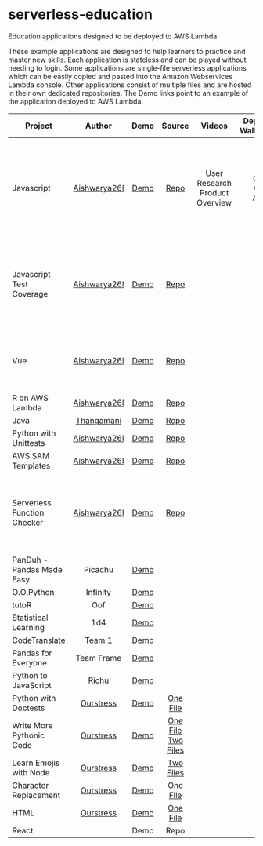# serverless-education

Education applications designed to be deployed to AWS Lambda

These example applications are designed to help learners to practice and master new skills. Each application is stateless and can be played without needing to login. Some applications are single-file serverless applications which can be easily copied and pasted into the Amazon Webservices Lambda console. Other applications consist of multiple files and are hosted in their own dedicated repositories. The Demo links point to an example of the application deployed to AWS Lambda. 

| Project                     |                     Author                      |                             Demo                             |                            Source                            |             Videos             | Deployment Walkthroughs |                         Description                          |
| --------------------------- | :---------------------------------------------: | :----------------------------------------------------------: | :----------------------------------------------------------: | :----------------------------: | :---------------------: | :----------------------------------------------------------: |
| Javascript                  | [Aishwarya26l](https://github.com/Aishwarya26l) | [Demo](https://ak0y53o2c4.execute-api.us-east-1.amazonaws.com/default/jsCodeForTest) | [Repo](https://github.com/Aishwarya26l/jestRunner-edit-source-code) | User Research Product Overview |  Cloud9 GitHub Actions  | Execute Jest tests against Javascript functions. Add addtional modules by adding them to package.json |
| Javascript Test Coverage    | [Aishwarya26l](https://github.com/Aishwarya26l) | [Demo](https://782y5jejz5.execute-api.us-east-1.amazonaws.com/default/jestRunner) |      [Repo](https://github.com/Aishwarya26l/jestRunner)      |                                |           TBD           | Create problems that require users to write Jest test to increase code coverage. |
| Vue                         | [Aishwarya26l](https://github.com/Aishwarya26l) | [Demo](https://7n7tym5499.execute-api.us-east-1.amazonaws.com/default/vueTest) |   [Repo](https://github.com/Aishwarya26l/vueTestingSuite)    |                                |           TBD           | Learn to develop Vue controllers by editing controllers to pass tests. |
| R on AWS Lambda             | [Aishwarya26l](https://github.com/Aishwarya26l) | [Demo](https://11i42lvxd2.execute-api.us-east-1.amazonaws.com/Prod/app/) |     [Repo](https://github.com/Aishwarya26l/sam-R-Lambda)     |                                |           TBD           |                                                              |
| Java                        |  [Thangamani](https://github.com/Thangamanir)                                               | [Demo](https://dwlpzrawhd.execute-api.us-east-1.amazonaws.com/default/JUnitStreamHandler)                                                             |[Repo](https://github.com/Thangamanir/java-aws-lambda)                                                              |                                |           TBD           |                                                              |
| Python with Unittests       | [Aishwarya26l](https://github.com/Aishwarya26l) | [Demo](https://dmvd8lmqa9.execute-api.us-east-1.amazonaws.com/default/pythonTestingSuite) |  [Repo](https://github.com/Aishwarya26l/pythonTestingSuite)  |                                |           TBD           |                                                              |
| AWS SAM Templates           | [Aishwarya26l](https://github.com/Aishwarya26l) | [Demo](https://9takbarzt0.execute-api.ap-southeast-1.amazonaws.com/Prod/app/) |     [Repo](https://github.com/Aishwarya26l/sam-testing)      |                                |           TBD           |                                                              |
| Serverless Function Checker | [Aishwarya26l](https://github.com/Aishwarya26l) | [Demo](https://ns21h92qze.execute-api.us-east-1.amazonaws.com/default/checkUrlTestcases) | [Repo](https://github.com/Aishwarya26l/serverlessFuncChecker/blob/master/serverlessFuncChecker.py) |                                |           TBD           | Check the serverless functions submitted by leaners. Note to set timeout to 30s |
| PanDuh - Pandas Made Easy   |                     Picachu                     | [Demo](https://dozw7xoy73.execute-api.us-east-1.amazonaws.com/Prod/) |                                                              |                                |                         |                                                              |
| O.O.Python                  |                    Infinity                     | [Demo](https://ykab5hzm96.execute-api.us-east-1.amazonaws.com/Prod/) |                                                              |                                |                         |                                                              |
| tutoR                       |                       Oof                       | [Demo](https://kh14xmo3v0.execute-api.us-east-1.amazonaws.com/default/tutor_week11_test) |                                                              |                                |                         |                                                              |
| Statistical Learning        |                       1d4                       | [Demo](https://1b1u6ce6m6.execute-api.us-east-1.amazonaws.com/Prod/index.html) |                                                              |                                |                         |                                                              |
| CodeTranslate               |                     Team 1                      | [Demo](http://dev-codetranslate797530.s3-website-eu-west-1.amazonaws.com/) |                                                              |                                |                         |                                                              |
| Pandas for Everyone         |                   Team Frame                    | [Demo](https://ozrho39uxh.execute-api.us-east-1.amazonaws.com/default/pandas-frame) |                                                              |                                |                         |                                                              |
| Python to JavaScript        |                      Richu                      |      [Demo](https://justussoh.github.io/BT3103-P2J/#/)       |                                                              |                                |                         |                                                              |
| Python with Doctests        |    [Ourstress](https://github.com/Ourstress)    | [Demo](https://lx09eyssj6.execute-api.us-east-1.amazonaws.com/default/doctestPythonLearning) | [One File](https://github.com/Ourstress/lambdaFunctions/blob/master/doctestActivity2.py) |                                |                         |                                                              |
| Write More Pythonic Code    |    [Ourstress](https://github.com/Ourstress)    | [Demo](https://qkfgaek7c4.execute-api.us-east-1.amazonaws.com/default/pythonicCode) | [One File](https://github.com/Ourstress/lambdaFunctions/blob/master/pythonicCodeActivity.py) [Two Files](https://github.com/scboesch/serverless-education/tree/master/2Files/writePythonicCode) |                                |                         |                                                              |
| Learn Emojis with Node      |    [Ourstress](https://github.com/Ourstress)    | [Demo](https://qc4h62xt56.execute-api.us-east-1.amazonaws.com/default/minimalEmojiReplacer) |              [Two Files](/2Files/emojiReplacer)              |                                |                         |                                                              |
| Character Replacement       |    [Ourstress](https://github.com/Ourstress)    | [Demo](https://j30d9ve863.execute-api.us-east-1.amazonaws.com/default/emojiReplacer) | [One File](https://github.com/Ourstress/lambdaFunctions/blob/master/emojiReplacer.js) |                                |                         |                                                              |
| HTML                        |    [Ourstress](https://github.com/Ourstress)    | [Demo](https://0vww2yw6y1.execute-api.us-east-1.amazonaws.com/default/fiveQuestionsHtmlActivity) | [One File](https://github.com/Ourstress/lambdaFunctions/blob/master/htmlActivity.py) |                                |                         |                                                              |
| React                       |                                                 |                             Demo                             |                             Repo                             |                                |                         |                                                              |
